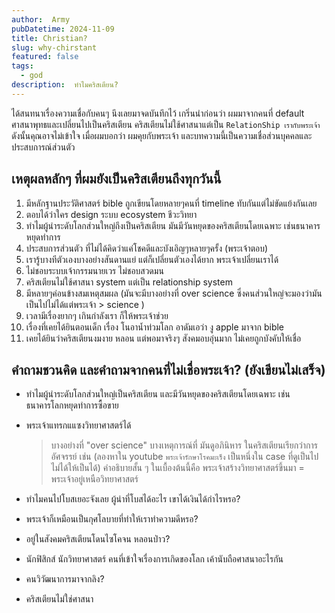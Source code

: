 ```yaml
---
author:  Army
pubDatetime: 2024-11-09
title: Christian?
slug: why-chirstant
featured: false
tags:
  - god
description:  ทำไมคริสเตียน?
---
```


ได้สนทนาเรื่องความเชื่อกับคนๆ นึงเลยมาจดบันทึกไว้
เกริ่นนำก่อนว่า ผมมาจากคนที่ default ศาสนาพุทธและเปลี่ยนไปเป็นคริสเตียน คริสเตียนไม่ใช้ศาสนาแต่เป็น `RelationShip เรากับพระเจ้า`
ดังนั้นคุณอาจไม่เข้าใจ เมื่อผมบอกว่า ผมคุยกับพระเจ้า และบทความนี้เป็นความเชื่อส่วนบุคคลและประสบการณ์ส่วนตัว


## เหตุผลหลักๆ ที่ผมยังเป็นคริสเตียนถึงทุกวันนี้

1. มีหลักฐานประวัติศาสตร์   bible ถูกเขียนโดยหลายๆคนที่ timeline ทับกันแต่ไม่ขัดแย้งกันเลย
2. ตอบได้ว่าใคร design  ระบบ ecosystem ชีวะวิทยา  
3. ทำไมผู้นำระดับโลกส่วนใหญ่ถึงเป็นคริสเตียน  มันมีวันหยุดของคริสเตียนโดยเฉพาะ เช่นธนาคารหยุดทำการ
4. ประสบการส่วนตัว ที่ไม่ได้คิดว่าแค่โชคดีและบังเอิญๆหลายๆครั้ง (พระเจ้าตอบ)
5. เรารู้บางทีตัวเองบางอย่างสันดานแย่ แต่ก็เปลี่ยนตัวเองได้ยาก  พระเจ้าเปลี่ยนเราได้  
6. ไม่ชอบระบบเจ้ากรรมนายเวร  ไม่ชอบสวดมน
7. คริสเตียนไม่ใช้ศาสนา system แต่เป็น relationship system
8. มีหลายๆค่อนข้างสมเหตุสมผล (มันจะมีบางอย่างที่ over science ซึ่งคนส่วนใหญ่จะมองว่ามันเป็นไปไม่ได้แต่พระเจ้า > science )
9. เวลามีเรื่องยากๆ เกินกำลังเรา ก็ให้พระเจ้าช่วย
10. เรื่องที่เคยได้ยินตอนเด็ก เรื่อง โนอาน้ำท่วมโลก อาดัมเอว่า งู apple มาจาก bible
11. เคยได้ยินว่าคริสเตียนงมงาย  หลอน  แต่พอมาจริงๆ สังคมอบอุ่นมาก ไม่เคยถูกบังคับให้เชื่อ

## คำถามชวนคิด และคำถามจากคนที่ไม่เชื่อพระเจ้า? (ยังเขียนไม่เสร็จ)

- ทำไมผู้นำระดับโลกส่วนใหญ่เป็นคริสเตียน และมีวันหยุดของคริสเตียนโดยเฉพาะ เช่น ธนาคารโลกหยุดทำการซื้อขาย

- พระเจ้าแทรกแแซงวิทยาศาสตร์ได้  
  > บางอย่างที่ "over science"  บางเหตุการณ์ที่ มันดูอภินิหาร ในคริสเตียนเรียกว่าการอัศจรรย์  เช่น (ลองหาใน youtube `พระเจ้ารักษาโรคมะเร็ง`  เป็นหนึ่งใน case ที่ดูเป็นไปไม่ได้ให้เป็นได้) คำอธิบายสั้น ๆ ในเบื้องต้นนี้คือ พระเจ้าสร้างวิทยาศาสตร์ขึ้นมา = พระเจ้าอยู่เหนือวิทยาศาสตร์

- ทำไมคนไปโบสเยอะจังเลย ผู้นำที่โบสได้อะไร เขาได้เงินได้กำไรหรอ?
- พระเจ้าก็เหมือนเป็นกุศโลบายที่ทำให้เราทำความดีหรอ?
- อยู่ในสังคมคริสเตียนโดนไซโคจน หลอนป่าว?
- นักฟิสิกส์ นักวิทยาศาสตร์ คนที่เข้าใจเรื่องการเกิดของโลก เค้านับถือศาสนาอะไรกัน
- คนวิวัฒนาการมาจากลิง?
- คริสเตียนไม่ใช่ศาสนา

